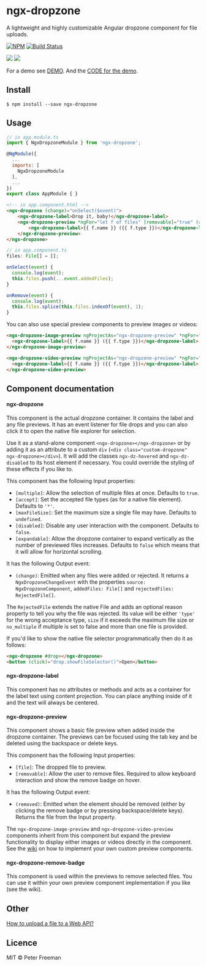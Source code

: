 # ngx-dropzone

A lightweight and highly customizable Angular dropzone component for file uploads.

[![NPM](https://img.shields.io/npm/v/ngx-dropzone.svg)](https://www.npmjs.com/package/ngx-dropzone)
[![Build Status](https://travis-ci.com/peterfreeman/ngx-dropzone.svg?branch=master)](https://travis-ci.com/peterfreeman/ngx-dropzone)

<img src="_images/default.png">

<img src="_images/default_dropped.png">

For a demo see [DEMO](https://ngx-dropzone.stackblitz.io). And the [CODE for the demo](https://stackblitz.com/edit/ngx-dropzone).

## Install

```
$ npm install --save ngx-dropzone
```

## Usage

```js
// in app.module.ts
import { NgxDropzoneModule } from 'ngx-dropzone';

@NgModule({
  ...
  imports: [
    NgxDropzoneModule
  ],
  ...
})
export class AppModule { }
```

```html
<!-- in app.component.html -->
<ngx-dropzone (change)="onSelect($event)">
	<ngx-dropzone-label>Drop it, baby!</ngx-dropzone-label>
	<ngx-dropzone-preview *ngFor="let f of files" [removable]="true" (removed)="onRemove(f)">
		<ngx-dropzone-label>{{ f.name }} ({{ f.type }})</ngx-dropzone-label>
	</ngx-dropzone-preview>
</ngx-dropzone>
```

```js
// in app.component.ts
files: File[] = [];

onSelect(event) {
  console.log(event);
  this.files.push(...event.addedFiles);
}

onRemove(event) {
  console.log(event);
  this.files.splice(this.files.indexOf(event), 1);
}
```

You can also use special preview components to preview images or videos:

```html
<ngx-dropzone-image-preview ngProjectAs="ngx-dropzone-preview" *ngFor="let f of files" [file]="f">
  <ngx-dropzone-label>{{ f.name }} ({{ f.type }})</ngx-dropzone-label>
</ngx-dropzone-image-preview>
```

```html
<ngx-dropzone-video-preview ngProjectAs="ngx-dropzone-preview" *ngFor="let f of files" [file]="f">
  <ngx-dropzone-label>{{ f.name }} ({{ f.type }})</ngx-dropzone-label>
</ngx-dropzone-video-preview>
```

## Component documentation

#### ngx-dropzone

This component is the actual dropzone container. It contains the label and any file previews.
It has an event listener for file drops and you can also click it to open the native file explorer for selection.

Use it as a stand-alone component `<ngx-dropzone></ngx-dropzone>` or by adding it as an attribute to a custom `div` (`<div class="custom-dropzone" ngx-dropzone></div>`).
It will add the classes `ngx-dz-hovered` and `ngx-dz-disabled` to its host element if necessary. You could override the styling of these effects if you like to.

This component has the following Input properties:

* `[multiple]`: Allow the selection of multiple files at once. Defaults to `true`.
* `[accept]`: Set the accepted file types (as for a native file element). Defaults to `'*'`.
* `[maxFileSize]`: Set the maximum size a single file may have. Defaults to `undefined`.
* `[disabled]`: Disable any user interaction with the component. Defaults to `false`.
* `[expandable]`: Allow the dropzone container to expand vertically as the number of previewed files increases. Defaults to `false` which means that it will allow for horizontal scrolling.

It has the following Output event:

* `(change)`: Emitted when any files were added or rejected. It returns a `NgxDropzoneChangeEvent` with the properties `source: NgxDropzoneComponent`, `addedFiles: File[]` and `rejectedFiles: RejectedFile[]`.

The `RejectedFile` extends the native File and adds an optional reason property to tell you why the file was rejected. Its value will be either `'type'` for the wrong acceptance type, `size` if it exceeds the maximum file size or `no_multiple` if multiple is set to false and more than one file is provided.

If you'd like to show the native file selector programmatically then do it as follows:

```html
<ngx-dropzone #drop></ngx-dropzone>
<button (click)="drop.showFileSelector()">Open</button>
```

#### ngx-dropzone-label

This component has no attributes or methods and acts as a container for the label text using content projection.
You can place anything inside of it and the text will always be centered.

#### ngx-dropzone-preview

This component shows a basic file preview when added inside the dropzone container. The previews can be focused using the tab key and be deleted using the backspace or delete keys.

This component has the following Input properties:

* `[file]`: The dropped file to preview.
* `[removable]`: Allow the user to remove files. Required to allow keyboard interaction and show the remove badge on hover.

It has the following Output event:

* `(removed)`: Emitted when the element should be removed (either by clicking the remove badge or by pressing backspace/delete keys). Returns the file from the Input property.

The `ngx-dropzone-image-preview` and `ngx-dropzone-video-preview` components inherit from this component but expand the preview functionality to display either images or videos directly in the component. See the [wiki](https://github.com/peterfreeman/ngx-dropzone/wiki/How-to-create-a-custom-preview-component%3F) on how to implement your own custom preview components.

#### ngx-dropzone-remove-badge

This component is used within the previews to remove selected files. You can use it within your own preview component implementation if you like (see the wiki).

## Other

[How to upload a file to a Web API?](https://github.com/peterfreeman/ngx-dropzone/wiki/How-to-upload-a-file-to-a-Web-service-API%3F)

## Licence

MIT © Peter Freeman
